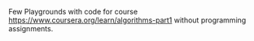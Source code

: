 Few Playgrounds with code for course https://www.coursera.org/learn/algorithms-part1 without programming assignments. 
